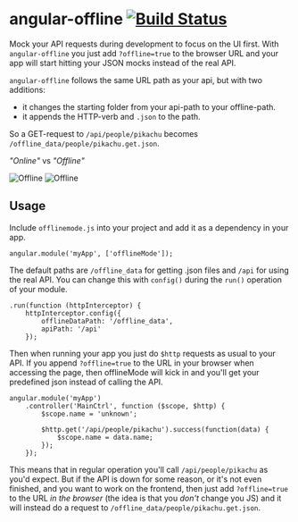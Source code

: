 angular-offline [![Build Status](https://travis-ci.org/seriema/angular-offline.png?branch=master)](https://travis-ci.org/seriema/angular-offline)
===============

Mock your API requests during development to focus on the UI first. With `angular-offline` you just add `?offline=true` to the browser URL and your app will start hitting your JSON mocks instead of the real API.

`angular-offline` follows the same URL path as your api, but with two additions:
* it changes the starting folder from your api-path to your offline-path.
* it appends the HTTP-verb and `.json` to the path.

So a GET-request to `/api/people/pikachu` becomes `/offline_data/people/pikachu.get.json`.

_"Online"_ vs _"Offline"_

![Offline](https://dl.dropboxusercontent.com/u/5566693/Screenshot%202014-02-23%2015.04.25.png) ![Offline](https://dl.dropboxusercontent.com/u/5566693/Screenshot%202014-02-23%2015.03.54.png)

## Usage

Include `offlinemode.js` into your project and add it as a dependency in your app.

````
angular.module('myApp', ['offlineMode']);
````

The default paths are `/offline_data` for getting .json files and `/api` for using the real API. You can change this with `config()` during the `run()` operation of your module.

````
.run(function (httpInterceptor) {
    httpInterceptor.config({
        offlineDataPath: '/offline_data',
        apiPath: '/api'
    });
````

Then when running your app you just do `$http` requests as usual to your API. If you append `?offline=true` to the URL in your browser when accessing the page, then offlineMode will kick in and you'll get your predefined json instead of calling the API.

````
angular.module('myApp')
	.controller('MainCtrl', function ($scope, $http) {
		$scope.name = 'unknown';

        $http.get('/api/people/pikachu').success(function(data) {
            $scope.name = data.name;
        });
    });
````

This means that in regular operation you'll call `/api/people/pikachu` as you'd expect. But if the API is down for some reason, or it's not even finished, and you want to work on the frontend, then just add `?offline=true` to the URL _in the browser_ (the idea is that you _don't_ change you JS) and it will instead do a request to `/offline_data/people/pikachu.get.json`.
